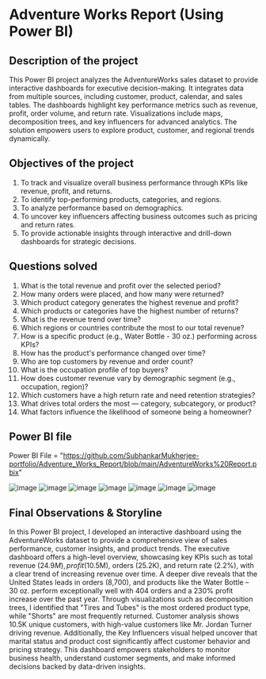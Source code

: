 # Adventure Works Report (Using Power BI)
## Description of the project
This Power BI project analyzes the AdventureWorks sales dataset to provide interactive dashboards for executive decision-making. It integrates data from multiple sources, including customer, product, calendar, and sales tables. The dashboards highlight key performance metrics such as revenue, profit, order volume, and return rate. Visualizations include maps, decomposition trees, and key influencers for advanced analytics. The solution empowers users to explore product, customer, and regional trends dynamically.

## Objectives of the project
1) To track and visualize overall business performance through KPIs like revenue, profit, and returns.
2) To identify top-performing products, categories, and regions.
3) To analyze performance based on demographics.
4) To uncover key influencers affecting business outcomes such as pricing and return rates.
5) To provide actionable insights through interactive and drill-down dashboards for strategic decisions.


## Questions solved 
1) What is the total revenue and profit over the selected period?
2) How many orders were placed, and how many were returned?
3) Which product category generates the highest revenue and profit?
5) Which products or categories have the highest number of returns?
6) What is the revenue trend over time?
7) Which regions or countries contribute the most to our total revenue?
8) How is a specific product (e.g., Water Bottle - 30 oz.) performing across KPIs?
10) How has the product's performance changed over time?
11) Who are top customers by revenue and order count?
12) What is the occupation profile of top buyers?
13) How does customer revenue vary by demographic segment (e.g., occupation, region)?
14) Which customers have a high return rate and need retention strategies?
15) What drives total orders the most — category, subcategory, or product?
16) What factors influence the likelihood of someone being a homeowner?


## Power BI file
Power BI File = "https://github.com/SubhankarMukherjee-portfolio/Adventure_Works_Report/blob/main/AdventureWorks%20Report.pbix"


![image](https://github.com/user-attachments/assets/ea7fb7e4-d040-4171-8a54-27c978cf2f37)
![image](https://github.com/user-attachments/assets/b36e757e-017e-482f-aa35-b0a20cc84d9e)
![image](https://github.com/user-attachments/assets/cb44f840-f6bc-4a37-85b8-b2e496bfda30)
![image](https://github.com/user-attachments/assets/9ef96619-9627-444a-8c76-120897f82db4)
![image](https://github.com/user-attachments/assets/146d4d0d-2973-4b4b-800b-07b1122362b2)
![image](https://github.com/user-attachments/assets/b5677164-5bac-4098-b496-1af732951814)
![image](https://github.com/user-attachments/assets/f3a4ed75-5b33-4d67-812e-2fe3d33d1337)



## Final Observations & Storyline
In this Power BI project, I developed an interactive dashboard using the AdventureWorks dataset to provide a comprehensive view of sales performance, customer insights, and product trends. The executive dashboard offers a high-level overview, showcasing key KPIs such as total revenue ($24.9M), profit ($10.5M), orders (25.2K), and return rate (2.2%), with a clear trend of increasing revenue over time. A deeper dive reveals that the United States leads in orders (8,700), and products like the Water Bottle – 30 oz. perform exceptionally well with 404 orders and a 230% profit increase over the past year. Through visualizations such as decomposition trees, I identified that "Tires and Tubes" is the most ordered product type, while "Shorts" are most frequently returned. Customer analysis shows 10.5K unique customers, with high-value customers like Mr. Jordan Turner driving revenue. Additionally, the Key Influencers visual helped uncover that marital status and product cost significantly affect customer behavior and pricing strategy. This dashboard empowers stakeholders to monitor business health, understand customer segments, and make informed decisions backed by data-driven insights.

